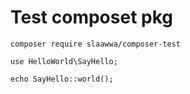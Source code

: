 # Test composet pkg

`composer require slaawwa/composer-test`

`use HelloWorld\SayHello;`

`echo SayHello::world();`

